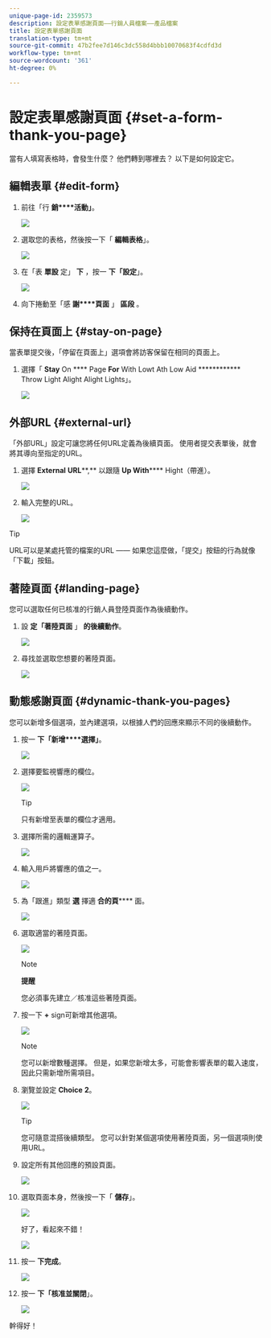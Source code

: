 ```yaml
---
unique-page-id: 2359573
description: 設定表單感謝頁面——行銷人員檔案——產品檔案
title: 設定表單感謝頁面
translation-type: tm+mt
source-git-commit: 47b2fee7d146c3dc558d4bbb10070683f4cdfd3d
workflow-type: tm+mt
source-wordcount: '361'
ht-degree: 0%

---
```



# 設定表單感謝頁面 {#set-a-form-thank-you-page}

當有人填寫表格時，會發生什麼？ 他們轉到哪裡去？ 以下是如何設定它。

## 編輯表單 {#edit-form}

1. 前往「行 **銷****活動」**。

   ![](assets/login-marketing-activities-5.png)

1. 選取您的表格，然後按一下「 **編輯表格**」。

   ![](assets/image2014-9-15-17-3a34-3a14.png)

1. 在「表 **單設** 定」 **下** ，按一 **下「設定**」。

   ![](assets/image2014-9-15-17-3a34-3a21.png)

1. 向下捲動至「感 **謝****頁面** 」 **區段** 。

## 保持在頁面上 {#stay-on-page}

當表單提交後，「停留在頁面上」選項會將訪客保留在相同的頁面上。

1. 選擇「 **Stay** On **** Page **For** With Lowt Ath Low Aid ************ Throw Light Alight Alight Lights」。

   ![](assets/image2014-9-15-17-3a34-3a35.png)

## 外部URL {#external-url}

「外部URL」設定可讓您將任何URL定義為後續頁面。 使用者提交表單後，就會將其導向至指定的URL。

1. 選擇 **External** **URL****,** 以跟隨 **Up With****** Hight（帶進）。

   ![](assets/image2014-9-15-17-3a34-3a45.png)

1. 輸入完整的URL。

   ![](assets/image2014-9-15-17-3a34-3a53.png)

>[!TIP]
>
>URL可以是某處托管的檔案的URL —— 如果您這麼做，「提交」按鈕的行為就像「下載」按鈕。

## 著陸頁面 {#landing-page}

您可以選取任何已核准的行銷人員登陸頁面作為後續動作。

1. 設 **定「著陸頁面** 」 **的後續動作**。

   ![](assets/image2014-9-15-17-3a37-3a52.png)

1. 尋找並選取您想要的著陸頁面。

   ![](assets/image2014-9-15-17-3a37-3a59.png)

## 動態感謝頁面 {#dynamic-thank-you-pages}

您可以新增多個選項，並內建選項，以根據人們的回應來顯示不同的後續動作。

1. 按一 **下「新增****選擇」**。

   ![](assets/image2014-9-15-17-3a38-3a6.png)

1. 選擇要監視響應的欄位。

   ![](assets/image2014-9-15-17-3a38-3a12.png)

   >[!TIP]
   >
   >只有新增至表單的欄位才適用。

1. 選擇所需的邏輯運算子。

   ![](assets/image2014-9-15-17-3a38-3a31.png)

1. 輸入用戶將響應的值之一。

   ![](assets/image2014-9-15-17-3a38-3a40.png)

1. 為「跟進」類型 **選** 擇適 **合的頁****** 面。

   ![](assets/image2014-9-15-17-3a38-3a51.png)

1. 選取適當的著陸頁面。

   ![](assets/image2014-9-15-17-3a39-3a3.png)

   >[!NOTE]
   >
   >**提醒**
   >
   >
   >您必須事先建立／核准這些著陸頁面。

1. 按一下 **+** sign可新增其他選項。

   ![](assets/image2014-9-15-17-3a39-3a25.png)

   >[!NOTE]
   >
   >您可以新增數種選擇。 但是，如果您新增太多，可能會影響表單的載入速度，因此只需新增所需項目。

1. 瀏覽並設定 **Choice** **2**。

   ![](assets/image2014-9-15-17-3a39-3a44.png)

   >[!TIP]
   >
   >您可隨意混搭後續類型。 您可以針對某個選項使用著陸頁面，另一個選項則使用URL。

1. 設定所有其他回應的預設頁面。

   ![](assets/image2014-9-15-17-3a40-3a10.png)

1. 選取頁面本身，然後按一下「 **儲存**」。

   ![](assets/image2014-9-15-17-3a40-3a26.png)

   好了，看起來不錯！

   ![](assets/image2014-9-15-17-3a40-3a34.png)

1. 按一 **下完成**。

   ![](assets/image2014-9-15-17-3a40-3a42.png)

1. 按一 **下「核准並關閉**」。

   ![](assets/image2014-9-15-17-3a41-3a0.png)

幹得好！
